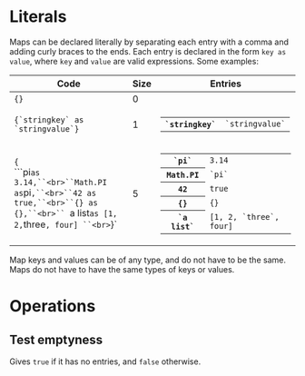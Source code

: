 # Literals

Maps can be declared literally by separating each entry with a comma and adding curly braces to the ends. Each entry is declared in the form `key as value`, where `key` and `value` are valid expressions. Some examples:

|Code|Size|Entries|
|---|---|---|
|`{}`|0||
|``{`stringkey` as `stringvalue`}``|1|<table><tr><th>`` `stringkey` ``<td>`` `stringvalue` ``</table>|
|``{``<br>```pi` as 3.14,``<br>``Math.PI as `pi`,``<br>``42 as true,``<br>``{} as {},``<br>`` `a list` as [1, 2, `three`, four] ``<br>`}`|5|<table><tr><th>`` `pi` ``<td>`3.14`<tr><th>`Math.PI`<td>`` `pi` ``<tr><th>`42`<td>`true`<tr><th>`{}`<td>`{}`<tr><th>`` `a list` ``<td>``[1, 2, `three`, four]``</table>|

Map keys and values can be of any type, and do not have to be the same. Maps do not have to have the same types of keys or values.

# Operations

## Test emptyness

Gives `true` if it has no entries, and `false` otherwise.

